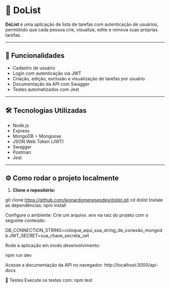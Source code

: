 # 📝 DoList

**DoList** é uma aplicação de lista de tarefas com autenticação de usuários, permitindo que cada pessoa crie, visualize, edite e remova suas próprias tarefas.

---

## 🚀 Funcionalidades

- Cadastro de usuário
- Login com autenticação via JWT
- Criação, edição, exclusão e visualização de tarefas por usuário
- Documentação da API com Swagger
- Testes automatizados com Jest

---

## 🛠 Tecnologias Utilizadas

- Node.js
- Express
- MongoDB + Mongoose
- JSON Web Token (JWT)
- Swagger
- Postman
- Jest

---

## ⚙️ Como rodar o projeto localmente

1. **Clone o repositório:**

git clone https://github.com/leonardomenesesdev/dolist.git
cd dolist
Instale as dependências:
npm install

Configure o ambiente:
Crie um arquivo .env na raiz do projeto com o seguinte conteúdo:

DB_CONNECTION_STRING=coloque_aqui_sua_string_de_conexão_mongodb
JWT_SECRET=sua_chave_secreta_jwt

Rode a aplicação em modo desenvolvimento:

npm run dev

Acesse a documentação da API no navegador:
http://localhost:3000/api-docs

🧪 Testes
Execute os testes com:
npm test
